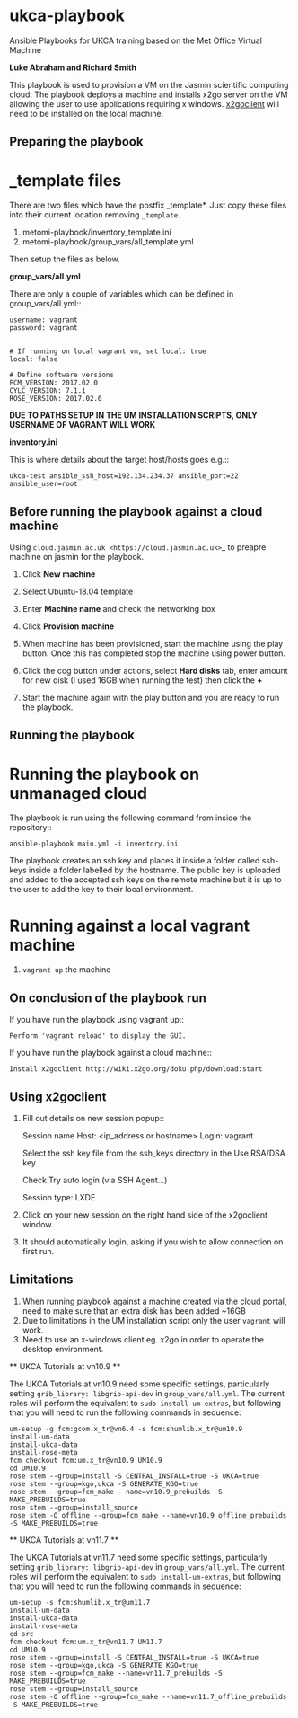 # ukca-playbook

Ansible Playbooks for UKCA training based on the Met Office Virtual Machine

**Luke Abraham and Richard Smith**


This playbook is used to provision a VM on the Jasmin scientific computing cloud.
The playbook deploys a machine and installs x2go server on the VM allowing the user to use applications requiring x windows.
[x2goclient](http://wiki.x2go.org/doku.php/download:start) will need to be installed on the local machine.

Preparing the playbook
----------------------

**_template files**
==================

There are two files which have the postfix _template*. Just copy these files into their current location removing `_template`.

1. metomi-playbook/inventory_template.ini
2. metomi-playbook/group_vars/all_template.yml

Then setup the files as below.

**group_vars/all.yml**

There are only a couple of variables which can be defined in group_vars/all.yml::

    username: vagrant
    password: vagrant


    # If running on local vagrant vm, set local: true
    local: false

    # Define software versions
    FCM_VERSION: 2017.02.0
    CYLC_VERSION: 7.1.1
    ROSE_VERSION: 2017.02.0

**DUE TO PATHS SETUP IN THE UM INSTALLATION SCRIPTS, ONLY USERNAME OF VAGRANT WILL WORK**

**inventory.ini**

This is where details about the target host/hosts goes e.g.::

    ukca-test ansible_ssh_host=192.134.234.37 ansible_port=22 ansible_user=root

Before running the playbook against a cloud machine
---------------------------------------------------

Using `cloud.jasmin.ac.uk <https://cloud.jasmin.ac.uk>`_ to preapre machine on jasmin for the playbook.

1.  Click **New machine**

2.  Select Ubuntu-18.04 template

3.  Enter **Machine name** and check the networking box

4.  Click **Provision machine**

5.  When machine has been provisioned, start the machine using the play button. Once this has completed stop the machine using     power button.

6.  Click the cog button under actions, select **Hard disks** tab, enter amount for new disk (I used 16GB when running the         test) then click the **+**

7.  Start the machine again with the play button and you are ready to run the playbook.

Running the playbook
--------------------

Running the playbook on unmanaged cloud
=======================================


The playbook is run using the following command from inside the repository::

    ansible-playbook main.yml -i inventory.ini


The playbook creates an ssh key and places it inside a folder called ssh-keys inside a folder labelled by the hostname.
The public key is uploaded and added to the accepted ssh keys on the remote machine but it is up to the user to add the key
to their local environment.

Running against a local vagrant machine
=======================================

1. ``vagrant up`` the machine


On conclusion of the playbook run
----------------------------------

If you have run the playbook using vagrant up::

    Perform 'vagrant reload' to display the GUI.

If you have run the playbook against a cloud machine::

    Install x2goclient http://wiki.x2go.org/doku.php/download:start


Using x2goclient
----------------

1. Fill out details on new session popup::

    Session name
    Host: <ip_address or hostname>
    Login: vagrant
 
    Select the ssh key file from the ssh_keys directory in the Use RSA/DSA key
    
    Check Try auto login (via SSH Agent...)
    
    Session type: LXDE

2. Click on your new session on the right hand side of the x2goclient window.

3. It should automatically login, asking if you wish to allow connection on first run.


Limitations
------------

1. When running playbook against a machine created via the cloud portal, need to make sure that an extra disk has been added ~16GB
2. Due to limitations in the UM installation script only the user `vagrant` will work.
3. Need to use an x-windows client eg. x2go in order to operate the desktop environment.

** UKCA Tutorials at vn10.9 **

The UKCA Tutorials at vn10.9 need some specific settings, particularly setting `grib_library: libgrib-api-dev` in `group_vars/all.yml`. The current roles will perform the equivalent to `sudo install-um-extras`, but following that you will need to run the following commands in sequence:

    um-setup -g fcm:gcom.x_tr@vn6.4 -s fcm:shumlib.x_tr@um10.9
    install-um-data
    install-ukca-data
    install-rose-meta
    fcm checkout fcm:um.x_tr@vn10.9 UM10.9
    cd UM10.9
    rose stem --group=install -S CENTRAL_INSTALL=true -S UKCA=true
    rose stem --group=kgo,ukca -S GENERATE_KGO=true
    rose stem --group=fcm_make --name=vn10.9_prebuilds -S MAKE_PREBUILDS=true
    rose stem --group=install_source
    rose stem -O offline --group=fcm_make --name=vn10.9_offline_prebuilds -S MAKE_PREBUILDS=true

** UKCA Tutorials at vn11.7 **

The UKCA Tutorials at vn11.7 need some specific settings, particularly setting `grib_library: libgrib-api-dev` in `group_vars/all.yml`. The current roles will perform the equivalent to `sudo install-um-extras`, but following that you will need to run the following commands in sequence:

    um-setup -s fcm:shumlib.x_tr@um11.7
    install-um-data
    install-ukca-data
    install-rose-meta
    cd src
    fcm checkout fcm:um.x_tr@vn11.7 UM11.7
    cd UM10.9
    rose stem --group=install -S CENTRAL_INSTALL=true -S UKCA=true
    rose stem --group=kgo,ukca -S GENERATE_KGO=true
    rose stem --group=fcm_make --name=vn11.7_prebuilds -S MAKE_PREBUILDS=true
    rose stem --group=install_source
    rose stem -O offline --group=fcm_make --name=vn11.7_offline_prebuilds -S MAKE_PREBUILDS=true

